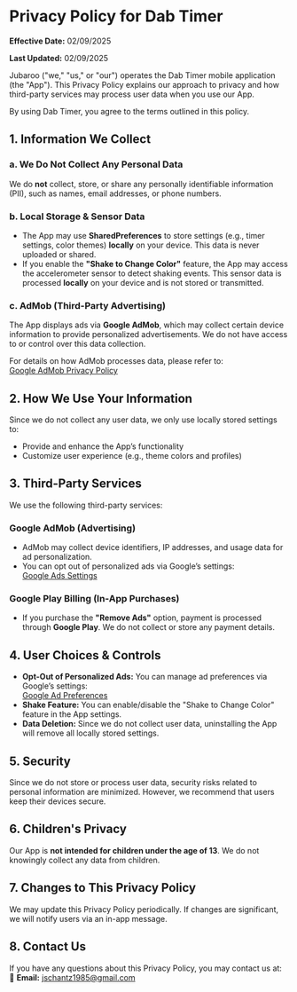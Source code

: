 # Privacy Policy for Dab Timer  
**Effective Date:** 02/09/2025

**Last Updated:** 02/09/2025


Jubaroo ("we," "us," or "our") operates the Dab Timer mobile application (the "App"). This Privacy Policy explains our approach to privacy and how third-party services may process user data when you use our App.  

By using Dab Timer, you agree to the terms outlined in this policy.  

## 1. Information We Collect  
### a. **We Do Not Collect Any Personal Data**  
We do **not** collect, store, or share any personally identifiable information (PII), such as names, email addresses, or phone numbers.  

### b. **Local Storage & Sensor Data**  
- The App may use **SharedPreferences** to store settings (e.g., timer settings, color themes) **locally** on your device. This data is never uploaded or shared.  
- If you enable the **"Shake to Change Color"** feature, the App may access the accelerometer sensor to detect shaking events. This sensor data is processed **locally** on your device and is not stored or transmitted.  

### c. **AdMob (Third-Party Advertising)**  
The App displays ads via **Google AdMob**, which may collect certain device information to provide personalized advertisements. We do not have access to or control over this data collection.  

For details on how AdMob processes data, please refer to:  
[Google AdMob Privacy Policy](https://policies.google.com/technologies/ads)  

## 2. How We Use Your Information  
Since we do not collect any user data, we only use locally stored settings to:  
- Provide and enhance the App’s functionality  
- Customize user experience (e.g., theme colors and profiles)  

## 3. Third-Party Services  
We use the following third-party services:  

### **Google AdMob** (Advertising)  
- AdMob may collect device identifiers, IP addresses, and usage data for ad personalization.  
- You can opt out of personalized ads via Google’s settings:  
  [Google Ads Settings](https://adssettings.google.com)  

### **Google Play Billing** (In-App Purchases)  
- If you purchase the **"Remove Ads"** option, payment is processed through **Google Play**. We do not collect or store any payment details.  

## 4. User Choices & Controls  
- **Opt-Out of Personalized Ads:** You can manage ad preferences via Google’s settings:  
  [Google Ad Preferences](https://adssettings.google.com)  
- **Shake Feature:** You can enable/disable the "Shake to Change Color" feature in the App settings.  
- **Data Deletion:** Since we do not collect user data, uninstalling the App will remove all locally stored settings.  

## 5. Security  
Since we do not store or process user data, security risks related to personal information are minimized. However, we recommend that users keep their devices secure.  

## 6. Children's Privacy  
Our App is **not intended for children under the age of 13**. We do not knowingly collect any data from children.  

## 7. Changes to This Privacy Policy  
We may update this Privacy Policy periodically. If changes are significant, we will notify users via an in-app message.  

## 8. Contact Us  
If you have any questions about this Privacy Policy, you may contact us at:  
📧 **Email:** jschantz1985@gmail.com  

